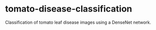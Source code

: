 # tomato-disease-classification
Classification of tomato leaf disease images using a DenseNet network.

